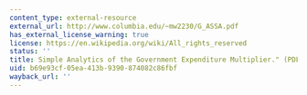 ```yaml
---
content_type: external-resource
external_url: http://www.columbia.edu/~mw2230/G_ASSA.pdf
has_external_license_warning: true
license: https://en.wikipedia.org/wiki/All_rights_reserved
status: ''
title: Simple Analytics of the Government Expenditure Multiplier." (PDF)
uid: b69e93cf-05ea-413b-9390-874082c86fbf
wayback_url: ''
---
```


